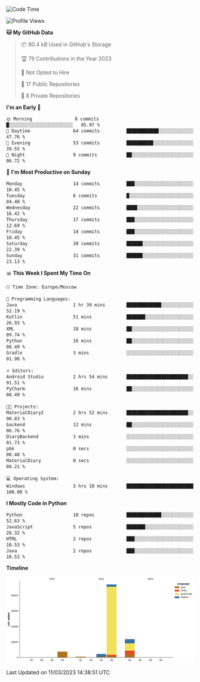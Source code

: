 <!--START_SECTION:waka-->
![Code Time](http://img.shields.io/badge/Code%20Time-37%20hrs%2059%20mins-blue)

![Profile Views](http://img.shields.io/badge/Profile%20Views-0-blue)

**🐱 My GitHub Data** 

> 📦 80.4 kB Used in GitHub's Storage 
 > 
> 🏆 79 Contributions in the Year 2023
 > 
> 🚫 Not Opted to Hire
 > 
> 📜 17 Public Repositories 
 > 
> 🔑 8 Private Repositories 
 > 
**I'm an Early 🐤** 

```text
🌞 Morning                8 commits           █░░░░░░░░░░░░░░░░░░░░░░░░   05.97 % 
🌆 Daytime                64 commits          ████████████░░░░░░░░░░░░░   47.76 % 
🌃 Evening                53 commits          ██████████░░░░░░░░░░░░░░░   39.55 % 
🌙 Night                  9 commits           ██░░░░░░░░░░░░░░░░░░░░░░░   06.72 % 
```
📅 **I'm Most Productive on Sunday** 

```text
Monday                   14 commits          ███░░░░░░░░░░░░░░░░░░░░░░   10.45 % 
Tuesday                  6 commits           █░░░░░░░░░░░░░░░░░░░░░░░░   04.48 % 
Wednesday                22 commits          ████░░░░░░░░░░░░░░░░░░░░░   16.42 % 
Thursday                 17 commits          ███░░░░░░░░░░░░░░░░░░░░░░   12.69 % 
Friday                   14 commits          ███░░░░░░░░░░░░░░░░░░░░░░   10.45 % 
Saturday                 30 commits          ██████░░░░░░░░░░░░░░░░░░░   22.39 % 
Sunday                   31 commits          ██████░░░░░░░░░░░░░░░░░░░   23.13 % 
```


📊 **This Week I Spent My Time On** 

```text
🕑︎ Time Zone: Europe/Moscow

💬 Programming Languages: 
Java                     1 hr 39 mins        █████████████░░░░░░░░░░░░   52.19 % 
Kotlin                   51 mins             ███████░░░░░░░░░░░░░░░░░░   26.93 % 
XML                      18 mins             ██░░░░░░░░░░░░░░░░░░░░░░░   09.74 % 
Python                   16 mins             ██░░░░░░░░░░░░░░░░░░░░░░░   08.49 % 
Gradle                   3 mins              ░░░░░░░░░░░░░░░░░░░░░░░░░   01.98 % 

🔥 Editors: 
Android Studio           2 hrs 54 mins       ███████████████████████░░   91.51 % 
PyCharm                  16 mins             ██░░░░░░░░░░░░░░░░░░░░░░░   08.49 % 

🐱‍💻 Projects: 
MaterialDiary2           2 hrs 52 mins       ███████████████████████░░   90.83 % 
backend                  12 mins             ██░░░░░░░░░░░░░░░░░░░░░░░   06.76 % 
DiaryBackend             3 mins              ░░░░░░░░░░░░░░░░░░░░░░░░░   01.73 % 
pbk                      0 secs              ░░░░░░░░░░░░░░░░░░░░░░░░░   00.48 % 
MaterialDiary            0 secs              ░░░░░░░░░░░░░░░░░░░░░░░░░   00.21 % 

💻 Operating System: 
Windows                  3 hrs 10 mins       █████████████████████████   100.00 % 
```

**I Mostly Code in Python** 

```text
Python                   10 repos            █████████████░░░░░░░░░░░░   52.63 % 
JavaScript               5 repos             ███████░░░░░░░░░░░░░░░░░░   26.32 % 
HTML                     2 repos             ███░░░░░░░░░░░░░░░░░░░░░░   10.53 % 
Java                     2 repos             ███░░░░░░░░░░░░░░░░░░░░░░   10.53 % 
```



**Timeline**

![Lines of Code chart](https://raw.githubusercontent.com/Adlemex/Adlemex/main/assets/bar_graph.png)


 Last Updated on 11/03/2023 14:38:51 UTC
<!--END_SECTION:waka-->
